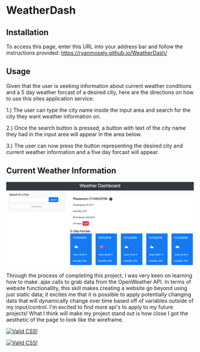 # WeatherDash

## Installation
To access this page, enter this URL into your address bar and follow the instructions provided:
https://ryanmosely.github.io/WeatherDash/

## Usage

Given that the user is seeking information about current weather conditions and a 5 day weather forcast of a desired city, here are the directions on how to use this sites application service:

1.) The user can type the city name inside the input area and search for the city they want weather information on.

2.) Once the search button is pressed, a button with text of the city name they had in the input area will appear in the area below.

3.) The user can now press the button representing the desired city and current weather information and a five day forcast will appear.

## Current Weather Information

![Weather Dashboard Image](Assets/dash.png)

Through the process of completing this project, I was very keen on learning how to make .ajax calls to grab data from the OpenWeather API. In terms of website functionallity, this skill makes creating a website go beyond using just static data; it excites me that it is possible to apply potentially changing data that will dynamically change over time based off of variables outside of my input/control. I'm excited to find more api's to apply to my future projects! What I think will make my project stand out is how close I got the aesthetic of the page to look like the wireframe.

<p>
    <a href="http://jigsaw.w3.org/css-validator/check/referer">
        <img style="border:0;width:88px;height:31px"
            src="http://jigsaw.w3.org/css-validator/images/vcss"
            alt="Valid CSS!" />
    </a>
</p>

<p>
    <a href="http://jigsaw.w3.org/css-validator/check/referer">
        <img style="border:0;width:88px;height:31px"
            src="https://www.w3.org/Icons/valid-html401"
            alt="Valid CSS!" />
    </a>
</p>
